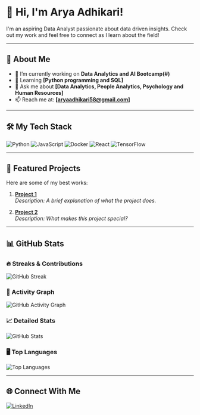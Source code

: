 # 👋 Hi, I'm Arya Adhikari!
 
I'm an aspiring Data Analyst passionate about data driven insights. Check out my work and feel free to connect as I learn about the field!
 
---
 
## 🌟 About Me
- 🔭 I’m currently working on **Data Analytics and AI Bootcamp(#)**
- 🌱 Learning **[Python programming and SQL]**
- 💬 Ask me about **[Data Analytics, People Analytics, Psychology and Human Resources]**
- 📫 Reach me at: **[aryaadhikari58@gmail.com]**

---
 
## 🛠️ My Tech Stack
![Python](https://img.shields.io/badge/Python-3.9-blue)
![JavaScript](https://img.shields.io/badge/JavaScript-ES6-yellow)
![Docker](https://img.shields.io/badge/Docker-Containerization-blue)
![React](https://img.shields.io/badge/React-Framework-lightblue)
![TensorFlow](https://img.shields.io/badge/TensorFlow-DeepLearning-orange)
 
---
 
## 🚀 Featured Projects
Here are some of my best works:
1. [**Project 1**](https://github.com/YourUsername/YourRepo)  
   _Description: A brief explanation of what the project does._
 
2. [**Project 2**](https://github.com/YourUsername/YourRepo)  
   _Description: What makes this project special?_
 
---
 
## 📊 GitHub Stats
 
### 🔥 Streaks & Contributions
![GitHub Streak](https://github-readme-streak-stats.herokuapp.com/?user=YourUsername&theme=dark)
 
### 🌟 Activity Graph
![GitHub Activity Graph](https://github-readme-activity-graph.cyclic.app/graph?username=Arya-Adhikari&theme=dracula)
 
### 📈 Detailed Stats
![GitHub Stats](https://github-readme-stats.vercel.app/api?username=YourUsername&show_icons=true&theme=radical)
 
### 🖥️ Top Languages
![Top Languages](https://github-readme-stats.vercel.app/api/top-langs/?username=YourUsername&layout=compact&theme=radical)

---
 
## 🌐 Connect With Me
[![LinkedIn](https://img.shields.io/badge/LinkedIn-Arya-blue?logo=linkedin)](https://linkedin.com/in/arya-adhikari-a7a28b143/)

